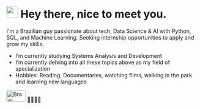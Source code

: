 <h1>
	<img
		src="https://emojis.slackmojis.com/emojis/images/1531849430/4246/blob-sunglasses.gif"
		width="30" />
	Hey there, nice to meet you.
</h1>
I'm a Brazilian guy passionate about tech, Data Science & AI with Python, SQL, and Machine Learning. Seeking internship opportunities to apply and grow my skills.

- I’m currently studying Systems Analysis and Development
- I’m currently delving into all these topics above as my field of specialization
- Hobbies: Reading, Documentaries, watching films, walking in the park and learning new languages

<img src="https://upload.wikimedia.org/wikipedia/commons/0/05/Flag_of_Brazil.svg" alt="Brazil Flag" width="50" height="30">
🧬💡🏳‍🌈



  
